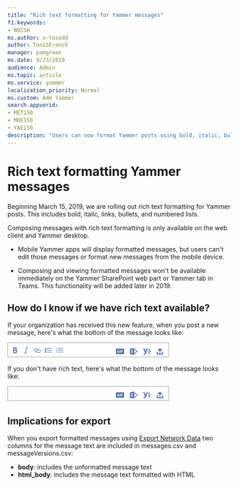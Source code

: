 ```yaml
---
title: "Rich text formatting for Yammer messages"
f1.keywords:
- NOCSH
ms.author: v-tosadd
author: ToniSFrench
manager: pamgreen
ms.date: 9/23/2019
audience: Admin
ms.topic: article
ms.service: yammer
localization_priority: Normal
ms.custom: Adm_Yammer
search.appverid:
- MET150
- MOE150
- YAE150
description: "Users can now format Yammer posts using bold, italic, bullets, numbered lists, and links. "
---
```


# Rich text formatting Yammer messages
 
Beginning March 15, 2019, we are rolling out rich text formatting for Yammer posts. This includes bold, italic, links, bullets, and numbered lists.

Composing messages with rich text formatting is only available on the web client and Yammer desktop.

- Mobile Yammer apps will display formatted messages, but users can't edit those messages or format new messages from the mobile device.

- Composing and viewing formatted messages won't be available immediately on the Yammer SharePoint web part or Yammer tab in Teams. This functionality will be added later in 2019.

## How do I know if we have rich text available?

If your organization has received this new feature, when you post a new message, here's what the bottom of the message looks like:

![Yammer message with rich text formatting.](../media/with-rich-text.png)

If you don't have rich text, here's what the bottom of the message looks like:

![Yammer message with rich text formatting.](../media/without-rich-text.png)

## Implications for export

When you export formatted messages using [Export Network Data](../manage-security-and-compliance/export-yammer-enterprise-data.md) two columns for the message text are included in messages.csv and messageVersions.csv:
- **body**: includes the unformatted message text 
- **html_body**: includes the message text formatted with HTML
